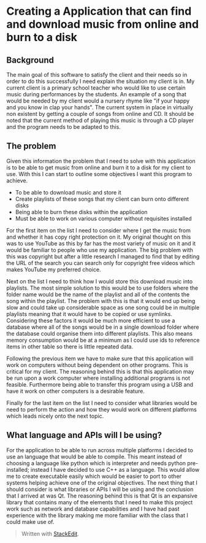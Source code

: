﻿
Creating a Application that can find and download music from online and burn to a disk
===================================================

Background
----------
The main goal of this software to satisfy the client and their needs so in order to do this successfully I need explain the situation my client is in. My current client is a primary school teacher who would like to use certain music during performances by the students. An example of a song that would be needed by my client would a nursery rhyme like "if your happy and you know in clap your hands". The current system in place in virtually non existent by getting a couple of songs from online and CD. It should be noted that the current method of playing this music is through a CD player and the program needs to be adapted to this.

The problem
-----------
Given this information the problem that I need to solve with this application is to be able to get music from online and burn it to a disk for my client to use. With this I can start to outline some objectives I want this program to achieve. 

 + To be able to download music and store it
 + Create playlists of these songs that my client can burn onto different disks
 + Being able to burn these disks within the application
 + Must be able to work on various computer without requisites installed

For the first item on the list I need to consider where I get the music from and whether it has copy right protection on it. My original thought on this was to use YouTube as this by far has the most variety of music on it and it would be familiar to people who use my application. The big problem with this was copyright but after a little research I managed to find that by editing the URL of the search you can search only for copyright free videos which makes YouTube my preferred choice.

Next on the list I need to think how I would store this download music into playlists. The most simple solution to this would be to use folders where the folder name would be the name of the playlist and all of the contents the song within the playlist. The problem with this is that it would end up being slow and could take up considerable space as one song could be in multiple playlists meaning that it would have to be copied or use symlinks. Considering these factors it would be much more efficient to use a database where all of the songs would be in a single download folder where the database could organise them into different playlists. This also means memory consumption would be at a minimum as I could use ids to reference items in other table so there is little repeated data.

Following the previous item we have to make sure that this application will work on computers without being dependent on other programs. This is critical for my client. The reasoning behind this is that this application may be run upon a work computer where installing additional programs is not feasible. Furthermore being able to transfer this program using a USB and have it work on other computers is a desirable feature.

Finally for the last item on the list I need to consider what libraries would be need to perform the action and how they would work on different platforms which leads nicely onto the next topic.

What language and APIs will I be using?
---------------------------------------
For the application to be able to run across multiple platforms I decided to use an language that would be able to compile. This meant instead of choosing a language like python which is interpreter and needs python pre-installed; instead I have decided to use C++ as a language. This would allow me to create executable easily which would be easier to  port to other systems helping achieve one of the original objectives. The next thing that I should consider is what libraries or APIs I will be using and the conclusion that I arrived at was Qt. The reasoning behind this is that Qt is an expansive library that contains many of the elements that I need to make this project work such as network and database capabilities and I have had past experience with the library making me more familiar with the class that I could make use of.

> Written with [StackEdit](https://stackedit.io/).
